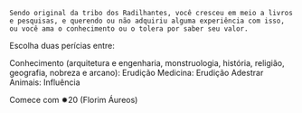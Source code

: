 	Sendo original da tribo dos Radilhantes, você cresceu em meio a livros e pesquisas, e querendo ou não adquiriu alguma experiência com isso, ou você ama o conhecimento ou o tolera por saber seu valor.

Escolha duas perícias entre: 

Conhecimento (arquitetura e engenharia, monstruologia, história, religião, geografia, nobreza e arcano): Erudição
Medicina: Erudição
Adestrar Animais: Influência

Comece com ✹20 (Florim Áureos)